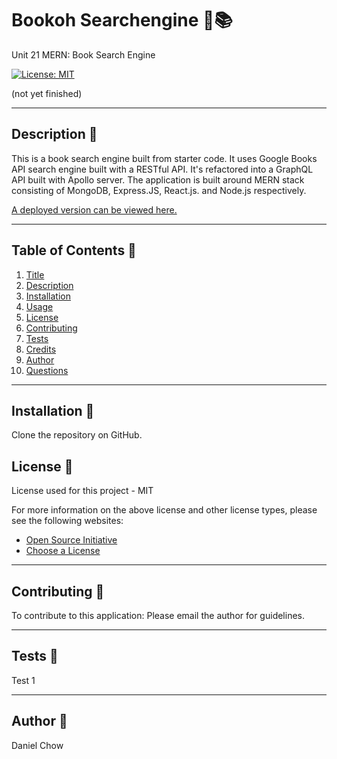 # Bookoh Searchengine 🔎📚
Unit 21 MERN: Book Search Engine

[![License: MIT](https://img.shields.io/badge/License-MIT-yellow.svg)](https://opensource.org/licenses/MIT)

(not yet finished)

  ---
  ## Description 📌
  
  This is a book search engine built from starter code. It uses Google Books API search engine built with a RESTful API. It's refactored into a GraphQL API built with Apollo server.  The application is built around MERN stack consisting of MongoDB, Express.JS, React.js. and Node.js respectively. 

[A deployed version can be viewed here.]()

  ---
  ## Table of Contents 📌
  1. [Title](#title)
  2. [Description](#description)
  3. [Installation](#installation)
  4. [Usage](#usage)
  5. [License](#license)
  6. [Contributing](#contributing)
  7. [Tests](#tests)
  8. [Credits](#credits)
  9. [Author](#author)
  10. [Questions](#questions)
  
  ---
  ## Installation 📌
  
  Clone the repository on GitHub.

 
  ## License 📌
  
  License used for this project - MIT
  
  For more information on the above license and other license types, please see the following websites:  
  - [Open Source Initiative](https://opensource.org/licenses)
  - [Choose a License](https://choosealicense.com/)

  ---
  ## Contributing 📌
  To contribute to this application: 
  Please email the author for guidelines.

  ---
  ## Tests 📌
  Test 1

  ---
  ## Author 📌
Daniel Chow

